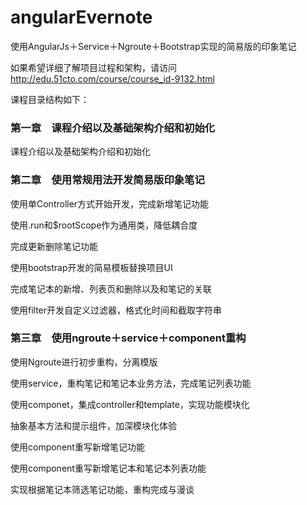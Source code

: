 # angularEvernote

使用AngularJs＋Service＋Ngroute＋Bootstrap实现的简易版的印象笔记

如果希望详细了解项目过程和架构，请访问 http://edu.51cto.com/course/course_id-9132.html


课程目录结构如下：



### 第一章　课程介绍以及基础架构介绍和初始化

课程介绍以及基础架构介绍和初始化

### 第二章　使用常规用法开发简易版印象笔记

使用单Controller方式开始开发，完成新增笔记功能

使用.run和$rootScope作为通用类，降低耦合度

完成更新删除笔记功能

使用bootstrap开发的简易模板替换项目UI

完成笔记本的新增、列表页和删除以及和笔记的关联

使用filter开发自定义过滤器，格式化时间和截取字符串

### 第三章　使用ngroute＋service＋component重构

使用Ngroute进行初步重构，分离模版

使用service，重构笔记和笔记本业务方法，完成笔记列表功能

使用componet，集成controller和template，实现功能模块化

抽象基本方法和提示组件，加深模块化体验

使用component重写新增笔记功能

使用component重写新增笔记本和笔记本列表功能

实现根据笔记本筛选笔记功能，重构完成与漫谈

